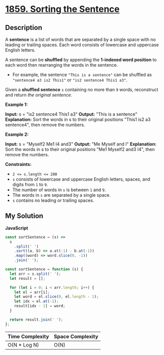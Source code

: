 # [1859. Sorting the Sentence](https://leetcode.com/problems/sorting-the-sentence)

## Description

A **sentence** is a list of words that are separated by a single space with no leading or trailing spaces. Each word consists of lowercase and uppercase English letters.

A sentence can be **shuffled** by appending the **1-indexed word position** to each word then rearranging the words in the sentence.

- For example, the sentence `"This is a sentence"` can be shuffled as `"sentence4 a3 is2 This1"` or `"is2 sentence4 This1 a3"`.

Given a **shuffled sentence** `s` containing no more than `9` words, reconstruct and return _the original sentence_.

**Example 1:**

**Input:** s = "is2 sentence4 This1 a3"
**Output:** "This is a sentence"
**Explanation:** Sort the words in s to their original positions "This1 is2 a3 sentence4", then remove the numbers.

**Example 2:**

**Input:** s = "Myself2 Me1 I4 and3"
**Output:** "Me Myself and I"
**Explanation:** Sort the words in s to their original positions "Me1 Myself2 and3 I4", then remove the numbers.

**Constraints:**

- `2 <= s.length <= 200`
- `s` consists of lowercase and uppercase English letters, spaces, and digits from `1` to `9`.
- The number of words in `s` is between `1` and `9`.
- The words in `s` are separated by a single space.
- `s` contains no leading or trailing spaces.

## My Solution

**JavaScript**

```js
const sortSentence = (s) =>
  s
    .split(' ')
    .sort((a, b) => a.at(-1) - b.at(-1))
    .map((word) => word.slice(0, -1))
    .join(' ');
```

```js
const sortSentence = function (s) {
  let arr = s.split(' ');
  let result = [];

  for (let i = 0; i < arr.length; i++) {
    let el = arr[i];
    let word = el.slice(0, el.length - 1);
    let idx = el.at(-1);
    result[idx - 1] = word;
  }

  return result.join(' ');
};
```

| Time Complexity | Space Complexity |
| --------------- | ---------------- |
| O(N \* Log N)   | O(N)             |
